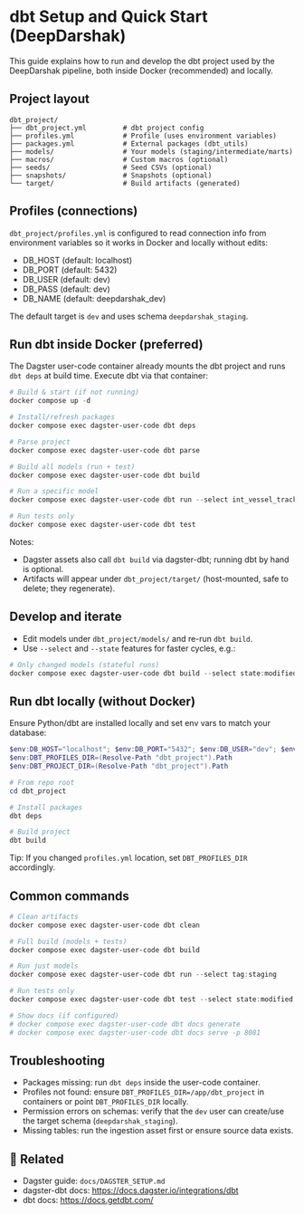 # dbt Setup and Quick Start (DeepDarshak)

This guide explains how to run and develop the dbt project used by the DeepDarshak pipeline, both inside Docker (recommended) and locally.

##  Project layout

```
dbt_project/
├── dbt_project.yml         # dbt project config
├── profiles.yml            # Profile (uses environment variables)
├── packages.yml            # External packages (dbt_utils)
├── models/                 # Your models (staging/intermediate/marts)
├── macros/                 # Custom macros (optional)
├── seeds/                  # Seed CSVs (optional)
├── snapshots/              # Snapshots (optional)
└── target/                 # Build artifacts (generated)
```

##  Profiles (connections)

`dbt_project/profiles.yml` is configured to read connection info from environment variables so it works in Docker and locally without edits:

- DB_HOST (default: localhost)
- DB_PORT (default: 5432)
- DB_USER (default: dev)
- DB_PASS (default: dev)
- DB_NAME (default: deepdarshak_dev)

The default target is `dev` and uses schema `deepdarshak_staging`.

##  Run dbt inside Docker (preferred)

The Dagster user-code container already mounts the dbt project and runs `dbt deps` at build time. Execute dbt via that container:

```powershell
# Build & start (if not running)
docker compose up -d

# Install/refresh packages
docker compose exec dagster-user-code dbt deps

# Parse project
docker compose exec dagster-user-code dbt parse

# Build all models (run + test)
docker compose exec dagster-user-code dbt build

# Run a specific model
docker compose exec dagster-user-code dbt run --select int_vessel_tracks

# Run tests only
docker compose exec dagster-user-code dbt test
```

Notes:
- Dagster assets also call `dbt build` via dagster-dbt; running dbt by hand is optional.
- Artifacts will appear under `dbt_project/target/` (host-mounted, safe to delete; they regenerate).

##  Develop and iterate

- Edit models under `dbt_project/models/` and re-run `dbt build`.
- Use `--select` and `--state` features for faster cycles, e.g.:

```powershell
# Only changed models (stateful runs)
docker compose exec dagster-user-code dbt build --select state:modified+ --defer --state ./dbt_project/target
```

##  Run dbt locally (without Docker)

Ensure Python/dbt are installed locally and set env vars to match your database:

```powershell
$env:DB_HOST="localhost"; $env:DB_PORT="5432"; $env:DB_USER="dev"; $env:DB_PASS="dev"; $env:DB_NAME="deepdarshak_dev"
$env:DBT_PROFILES_DIR=(Resolve-Path "dbt_project").Path
$env:DBT_PROJECT_DIR=(Resolve-Path "dbt_project").Path

# From repo root
cd dbt_project

# Install packages
dbt deps

# Build project
dbt build
```

Tip: If you changed `profiles.yml` location, set `DBT_PROFILES_DIR` accordingly.

##  Common commands

```powershell
# Clean artifacts
docker compose exec dagster-user-code dbt clean

# Full build (models + tests)
docker compose exec dagster-user-code dbt build

# Run just models
docker compose exec dagster-user-code dbt run --select tag:staging

# Run tests only
docker compose exec dagster-user-code dbt test --select state:modified

# Show docs (if configured)
# docker compose exec dagster-user-code dbt docs generate
# docker compose exec dagster-user-code dbt docs serve -p 8081
```

##  Troubleshooting

- Packages missing: run `dbt deps` inside the user-code container.
- Profiles not found: ensure `DBT_PROFILES_DIR=/app/dbt_project` in containers or point `DBT_PROFILES_DIR` locally.
- Permission errors on schemas: verify that the `dev` user can create/use the target schema (`deepdarshak_staging`).
- Missing tables: run the ingestion asset first or ensure source data exists.

## 🔗 Related

- Dagster guide: `docs/DAGSTER_SETUP.md`
- dagster-dbt docs: https://docs.dagster.io/integrations/dbt
- dbt docs: https://docs.getdbt.com/
